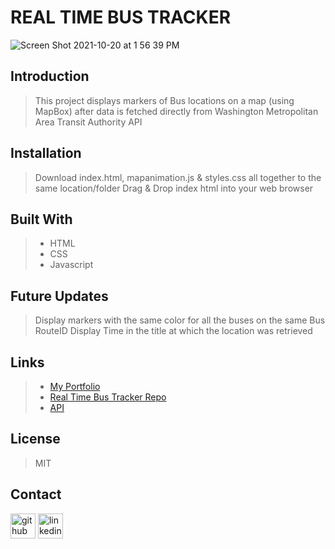 # **REAL TIME BUS TRACKER**
![Screen Shot 2021-10-20 at 1 56 39 PM](https://user-images.githubusercontent.com/88118070/138174942-12e07412-be6e-486a-b03a-9de625b9d8dd.png)

## Introduction
> This project displays markers of Bus locations on a map (using MapBox) after data is fetched directly from Washington Metropolitan Area Transit Authority API

## Installation
>  Download index.html, mapanimation.js & styles.css all together to the same location/folder
>  Drag & Drop index html into your web browser

## Built With
>- HTML
>- CSS
>- Javascript

## Future Updates
> Display markers with the same color for all the buses on the same Bus RouteID
> Display Time in the title at which the location was retrieved

## Links
>- [My Portfolio](https://github.com/martha-moreno/martha-moreno.github.io)
>- [Real Time Bus Tracker Repo]( https://martha-moreno.github.io/Real-Time-BusTracker/)
>- [API](https://developer.wmata.com/)

## License
> MIT

## Contact
  [<img src='https://cdn.jsdelivr.net/npm/simple-icons@3.0.1/icons/github.svg' alt='github' height='40'>](https://github.com/martha-moreno/martha-moreno.github.io)  [<img src='https://cdn.jsdelivr.net/npm/simple-icons@3.0.1/icons/linkedin.svg' alt='linkedin' height='40'>](https://www.linkedin.com/in/martha-gissela-moreno/)  

